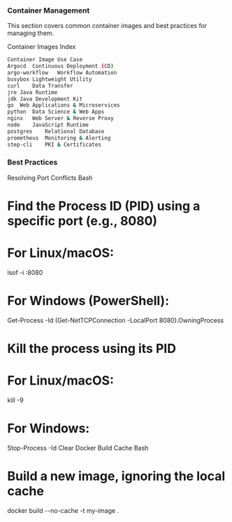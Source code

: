 ### Container Management
This section covers common container images and best practices for managing them.

Container Images Index
```bash
Container Image	Use Case
Argocd	Continuous Deployment (CD)
argo-workflow	Workflow Automation
busybox	Lightweight Utility
curl	Data Transfer
jre	Java Runtime
jdk	Java Development Kit
go	Web Applications & Microservices
python	Data Science & Web Apps
nginx	Web Server & Reverse Proxy
node	JavaScript Runtime
postgres	Relational Database
prometheus	Monitoring & Alerting
step-cli	PKI & Certificates
```
### Best Practices
Resolving Port Conflicts
Bash

# Find the Process ID (PID) using a specific port (e.g., 8080)
# For Linux/macOS:
lsof -i :8080

# For Windows (PowerShell):
Get-Process -Id (Get-NetTCPConnection -LocalPort 8080).OwningProcess

# Kill the process using its PID
# For Linux/macOS:
kill -9 <PID>

# For Windows:
Stop-Process -Id <PID>
Clear Docker Build Cache
Bash

# Build a new image, ignoring the local cache
docker build --no-cache -t my-image .
